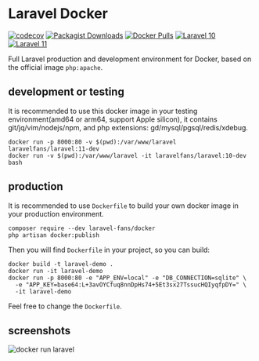# Laravel Docker

[![codecov](https://codecov.io/gh/laravel-fans/laravel-docker/branch/main/graph/badge.svg)](https://codecov.io/gh/laravel-fans/laravel-docker)
[![Packagist Downloads](https://img.shields.io/packagist/dt/laravel-fans/docker)](https://packagist.org/packages/laravel-fans/docker)
[![Docker Pulls](https://img.shields.io/docker/pulls/laravelfans/laravel)](https://hub.docker.com/r/laravelfans/laravel)
[![Laravel 10](https://github.com/laravel-fans/laravel-docker/workflows/Laravel%2010/badge.svg)](https://github.com/laravel-fans/laravel-docker/actions/workflows/laravel-10.yml)
[![Laravel 11](https://github.com/laravel-fans/laravel-docker/workflows/Laravel%2011/badge.svg)](https://github.com/laravel-fans/laravel-docker/actions/workflows/laravel-11.yml)

Full Laravel production and development environment for Docker, based on the official image `php:apache`.

## development or testing

It is recommended to use this docker image in your testing environment(amd64 or arm64, support Apple silicon), it contains git/jq/vim/nodejs/npm, and php extensions: gd/mysql/pgsql/redis/xdebug.

```shell
docker run -p 8000:80 -v $(pwd):/var/www/laravel laravelfans/laravel:11-dev
docker run -v $(pwd):/var/www/laravel -it laravelfans/laravel:10-dev bash
```

## production

It is recommended to use `Dockerfile` to build your own docker image in your production environment.

```shell
composer require --dev laravel-fans/docker
php artisan docker:publish
```

Then you will find `Dockerfile` in your project, so you can build:

```
docker build -t laravel-demo .
docker run -it laravel-demo
docker run -p 8000:80 -e "APP_ENV=local" -e "DB_CONNECTION=sqlite" \
  -e "APP_KEY=base64:L+3avOYCfuq8nnDpHs74+5Et3sx27TssucHQIyqfpDY=" \
  -it laravel-demo
```

Feel free to change the `Dockerfile`.

## screenshots

![docker run laravel](https://user-images.githubusercontent.com/4971414/126929099-20fee54e-89e8-4d52-8c04-41eeab7ede2d.png)
